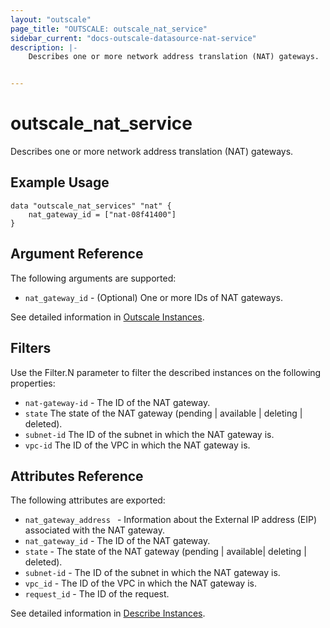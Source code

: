 ```yaml
---
layout: "outscale"
page_title: "OUTSCALE: outscale_nat_service"
sidebar_current: "docs-outscale-datasource-nat-service"
description: |-
    Describes one or more network address translation (NAT) gateways.


---
```


# outscale_nat_service

Describes one or more network address translation (NAT) gateways.


## Example Usage

```hcl
data "outscale_nat_services" "nat" {
	nat_gateway_id = ["nat-08f41400"]
}
```

## Argument Reference

The following arguments are supported:

* `nat_gateway_id` - (Optional) One or more IDs of NAT gateways.

See detailed information in [Outscale Instances](http://docs.outscale.com/api_fcu/operations/Action_DescribeImages_get.html#_api_fcu-action_describeimages_get).

## Filters

Use the Filter.N parameter to filter the described instances on the following properties:

* `nat-gateway-id` - The ID of the NAT gateway.
* `state` The state of the NAT gateway (pending | available | deleting | deleted).
* `subnet-id` The ID of the subnet in which the NAT gateway is.
* `vpc-id` The ID of the VPC in which the NAT gateway is.


## Attributes Reference

The following attributes are exported:

* `nat_gateway_address ` - Information about the External IP address (EIP) associated with the NAT gateway.
* `nat_gateway_id` - The ID of the NAT gateway.
* `state` - The state of the NAT gateway (pending | available| deleting | deleted).
* `subnet-id` - The ID of the subnet in which the NAT gateway is.
* `vpc_id` - The ID of the VPC in which the NAT gateway is.
* `request_id` - The ID of the request.

See detailed information in [Describe Instances](http://docs.outscale.com/api_fcu/operations/Action_DescribeImages_get.html#_body_parameter).

